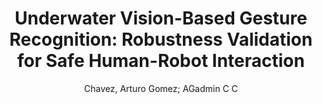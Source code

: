 ---
paperId: 57
author: Chavez, Arturo Gomez; AGadmin C C
publicationauthor: Gomez Chavez, A. et al.
title: "Underwater Vision-Based Gesture Recognition: Robustness Validation for Safe Human-Robot Interaction"
pdf: 57_CameraReady_57.pdf
poster: 57_poster_57.png
pitch: --
type: Poster
topic: Applications
category: Extended Abstract
link:
conference: cvpr
year: 2021
tags: cvpr-2021-ea-np
location: Virtual
---
